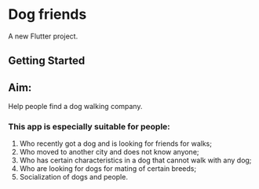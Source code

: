 # Dog friends

A new Flutter project.

## Getting Started

## Aim:
Help people find a dog walking company.

### This app is especially suitable for people:
1. Who recently got a dog and is looking for friends for walks;
2. Who moved to another city and does not know anyone;
3. Who has certain characteristics in a dog that cannot walk with any dog;
4. Who are looking for dogs for mating of certain breeds;
5. Socialization of dogs and people.
